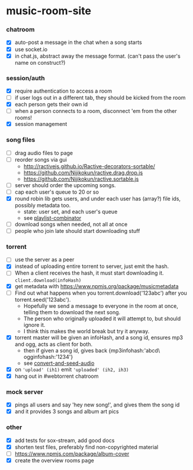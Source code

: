 # music-room-site

### chatroom

- [x] auto-post a message in the chat when a song starts
- [x] use socket.io
- [x] in chat.js, abstract away the message format. (can't pass the user's name on construct?)

### session/auth

- [x] require authentication to access a room
- [ ] if user logs out in a different tab, they should be kicked from the room
- [x] each person gets their own id
- [ ] when a person connects to a room, disconnect \'em from the other rooms!
- [x] session management

### song files

- [ ] drag audio files to page
- [ ] reorder songs via gui
	- http://ractivejs.github.io/Ractive-decorators-sortable/
	- https://github.com/Nijikokun/ractive.drag.drop.js
	- https://github.com/Nijikokun/ractive.sortable.js
- [ ] server should order the upcoming songs.
- [ ] cap each user\'s queue to 20 or so
- [x] round robin lib gets users, and under each user has (array?) file ids, possibly metadata too.
	- state: user set, and each user\'s queue
	- see [playlist-combinator](https://github.com/ArtskyJ/playlist-combinator)
- [ ] download songs when needed, not all at once
- [ ] people who join late should start downloading stuff

### torrent

- [ ] use the server as a peer
- [x] instead of uploading entire torrent to server, just emit the hash.
- [ ] When a client receives the hash, it must start downloading it. `client.download(infoHash)`
- [x] get metadata with https://www.npmjs.org/package/musicmetadata
- [ ] Find out what happens when you torrent.download(\'123abc\') after you torrent.seed(\'123abc\').
	- Hopefully we send a message to everyone in the room at once, telling them to download the next song.
	- The person who originally uploaded it will attempt to, but should ignore it.
	- I think this makes the world break but try it anyway.
- [x] torrent master will be given an infoHash, and a song id, ensures mp3 and ogg, acts as client for both.
	- then if given a song id, gives back {mp3infohash:\'abcd\ ogginfohash:\'1234\'}
	- see [convert-and-seed-audio](https://github.com/ArtskydJ/convert-and-seed-audio)
- [x] on `'upload' (ih1)` emit `'uploaded' (ih2, ih3)`
- [x] hang out in #webtorrent chatroom

### mock server

- [x] pings all users and say 'hey new song!', and gives them the song id
- [x] and it provides 3 songs and album art pics

### other

- [x] add tests for sox-stream, add good docs
- [x] shorten test files, preferably find non-copyrighted material
- [ ] https://www.npmjs.com/package/album-cover
- [x] create the overview rooms page
